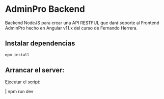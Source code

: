 # AdminPro Backend

Backend NodeJS para crear una API RESTFUL que dará soporte al Frontend AdminPro hecho en Angular v11.x del curso de Fernando Herrera.

## Instalar dependencias

```javascript
npm install
```

## Arrancar el server:

Ejecutar el script:  

| npm run dev  

